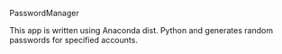 PasswordManager

This app is written using Anaconda dist. Python and generates 
random passwords for specified accounts. 
